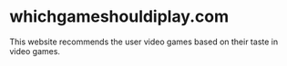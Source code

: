 # whichgameshouldiplay.com
This website recommends the user video games based on their taste in video games.
